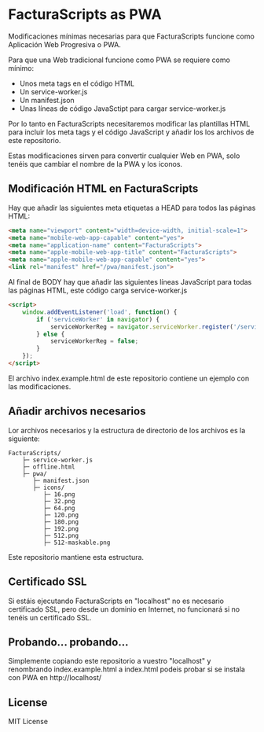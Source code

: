 FacturaScripts as PWA
=====================

Modificaciones mínimas necesarias para que FacturaScripts funcione como Aplicación Web Progresiva o PWA.

Para que una Web tradicional funcione como PWA se requiere como mínimo:

- Unos meta tags en el código HTML
- Un service-worker.js
- Un manifest.json
- Unas líneas de código JavaSctipt para cargar service-worker.js

Por lo tanto en FacturaScripts necesitaremos modificar las plantillas HTML para incluir los meta tags y el código JavaScript y añadir los los archivos de este repositorio.

Estas modificaciones sirven para convertir cualquier Web en PWA, solo tenéis que cambiar el nombre de la PWA y los iconos.

## Modificación HTML en FacturaScripts

Hay que añadir las siguientes meta etiquetas a HEAD para todos las páginas HTML:

```html
<meta name="viewport" content="width=device-width, initial-scale=1">
<meta name="mobile-web-app-capable" content="yes">
<meta name="application-name" content="FacturaScripts">
<meta name="apple-mobile-web-app-title" content="FacturaScripts">
<meta name="apple-mobile-web-app-capable" content="yes">
<link rel="manifest" href="/pwa/manifest.json">
```

Al final de BODY hay que añadir las siguientes líneas JavaScript para todas las páginas HTML, este código carga service-worker.js

```html
<script>
    window.addEventListener('load', function() {
        if ('serviceWorker' in navigator) {
            serviceWorkerReg = navigator.serviceWorker.register('/service-worker.js');
        } else {
            serviceWorkerReg = false;
        }
    });
</script>
```

El archivo index.example.html de este repositorio contiene un ejemplo con las modificaciones.

## Añadir archivos necesarios

Lor archivos necesarios y la estructura de directorio de los archivos es la siguiente:

    FacturaScripts/
        ├─ service-worker.js
        ├─ offline.html
        ├─ pwa/
           ├─ manifest.json
           ├─ icons/
              ├─ 16.png
              ├─ 32.png
              ├─ 64.png
              ├─ 120.png
              ├─ 180.png
              ├─ 192.png
              ├─ 512.png
              ├─ 512-maskable.png

Este repositorio mantiene esta estructura.

## Certificado SSL

Si estáis ejecutando FacturaScripts en "localhost" no es necesario certificado SSL, pero desde un dominio en Internet, no funcionará si no tenéis un certificado SSL.

## Probando... probando...

Simplemente copiando este repositorio a vuestro "localhost" y renombrando index.example.html a index.html podeis probar si se instala con PWA en http://localhost/

## License

MIT License
